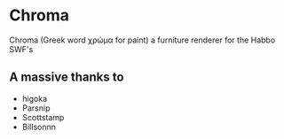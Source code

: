 # Chroma
Chroma (Greek word χρώμα for paint) a furniture renderer for the Habbo SWF's

## A massive thanks to

- higoka
- Parsnip
- Scottstamp
- Billsonnn
